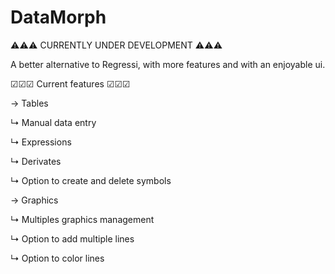 # DataMorph

⚠⚠⚠ CURRENTLY UNDER DEVELOPMENT ⚠⚠⚠

A better alternative to Regressi, with more features and with an enjoyable ui.

☑☑☑ Current features ☑☑☑

→ Tables

↳ Manual data entry

↳ Expressions

↳ Derivates

↳ Option to create and delete symbols

→ Graphics

↳ Multiples graphics management

↳ Option to add multiple lines

↳ Option to color lines
